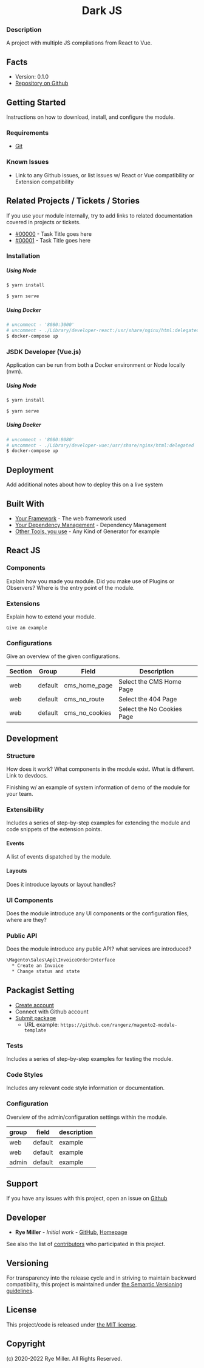 <h1 align="center">Dark JS</h1>

### Description

A project with multiple JS compilations from React to Vue.


Facts
-----

* Version: 0.1.0
* [Repository on Github](https://github.com/iods/js-dark)


Getting Started
---------------
Instructions on how to download, install, and configure the module.


### Requirements

 * [Git](http://git-scm.com)


### Known Issues

* Link to any Github issues, or list issues w/ React or Vue compatibility or Extension compatibility


## Related Projects / Tickets / Stories

If you use your module internally, try to add links to related documentation covered in projects or tickets.

* [#00000](https://yourProjectManagementSystem.com/yourTicketNumber) - Task Title goes here
* [#00001](https://yourProjectManagementSystem.com/yourTicketNumber) - Task Title goes here


### Installation

##### Using Node

```sh
$ yarn install
```

```sh
$ yarn serve
```

##### Using Docker

```sh
# uncomment - '8080:3000'
# uncomment - ./Library/developer-react:/usr/share/nginx/html:delegated
$ docker-compose up
```


### JSDK Developer (Vue.js)

Application can be run from both a Docker environment or Node locally (nvm).

##### Using Node

```sh
$ yarn install
```

```sh
$ yarn serve
```

##### Using Docker

```sh
# uncomment - '8080:8080'
# uncomment - ./Library/developer-vue:/usr/share/nginx/html:delegated
$ docker-compose up
```

## Deployment

Add additional notes about how to deploy this on a live system

## Built With

* [Your Framework](http://www.dropwizard.io/1.0.2/docs/) - The web framework used
* [Your Dependency Management](https://maven.apache.org/) - Dependency Management
* [Other Tools, you use](https://rometools.github.io/rome/) - Any Kind of Generator for example


## React JS

### Components

Explain how you made you module. Did you make use of Plugins or Observers? Where is the entry point of the module.

### Extensions

Explain how to extend your module.

```
Give an example
```

### Configurations

Give an overview of the given configurations.

| Section | Group | Field | Description | 
| ------ | ----- | ----- | ----------- |
| web | default | cms_home_page | Select the CMS Home Page |
| web | default| cms_no_route | Select the 404 Page |
| web | default | cms_no_cookies | Select the No Cookies Page |

Development
-----------

### Structure

How does it work? What components in the module exist. What is different. Link to devdocs.

Finishing w/ an example of system information of demo of the module for your team.


### Extensibility

Includes a series of step-by-step examples for extending the module and code snippets of the extension points.

#### Events

A list of events dispatched by the module.

#### Layouts

Does it introduce layouts or layout handles?


### UI Components

Does the module introduce any UI components or the configuration files, where are they?


### Public API

Does the module introduce any public API? what services are introduced?

```bash
\Magento\Sales\Api\InvoiceOrderInterface
  * Create an Invoice
  * Change status and state
```

## Packagist Setting

- [Create account](https://packagist.org/register/)
- Connect with Github account
- [Submit package](https://packagist.org/packages/submit)
    - URL example: `https://github.com/rangerz/magento2-module-template`


### Tests

Includes a series of step-by-step examples for testing the module.


### Code Styles

Includes any relevant code style information or documentation.


### Configuration

Overview of the admin/configuration settings within the module.

| group | field | description |
|-------|-------|-------------|
|web    |default|example      |
|web    |default|example      |
|admin  |default|example      |


Support
-------

If you have any issues with this project, open an issue on [Github](https://github.com/iods/js-dark/issues)


Developer
---------

* **Rye Miller** - *Initial work* - [GitHub](http://github.com/iods/), [Homepage](https://ryemiller.io)

See also the list of [contributors](https://github.com/iods/js-dark/contributors) who participated in this project.


Versioning
----------

For transparency into the release cycle and in striving to maintain backward compatibility, this project is
maintained under [the Semantic Versioning guidelines](http://semver.org/).


License
-------

This project/code is released under [the MIT license](https://github.com/iods/js-dark/LICENSE).


Copyright
---------

(c) 2020-2022 Rye Miller. All Rights Reserved.





